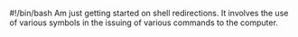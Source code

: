 #!/bin/bash
Am just getting started on shell redirections.
It involves the use of various symbols in the issuing of various commands to the computer.

